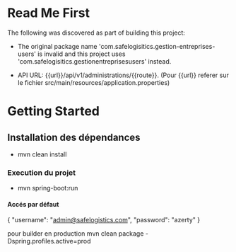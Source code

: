 # Read Me First
The following was discovered as part of building this project:

* The original package name 'com.safelogisitics.gestion-entreprises-users' is invalid and this project uses 'com.safelogisitics.gestionentreprisesusers' instead.

* API URL: {{url}}/api/v1/administrations/{{route}}. (Pour {{url}} referer sur le fichier src/main/resources/application.properties)

# Getting Started

## Installation des dépendances
 * mvn clean install
### Execution du projet
 * mvn spring-boot:run

#### Accés par défaut
{
  "username": "admin@safelogistics.com",
  "password": "azerty"
}

pour builder en production
mvn clean package -Dspring.profiles.active=prod